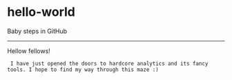 # hello-world
Baby steps in GitHub
______________________________________________
Hellow fellows! 

     I have just opened the doors to hardcore analytics and its fancy tools. I hope to find my way through this maze :) 
